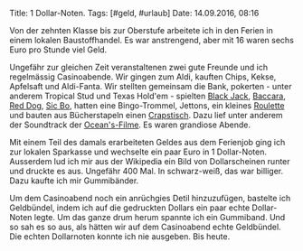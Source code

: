 Title: 1 Dollar-Noten.
Tags: [#geld, #urlaub]
Date: 14.09.2016, 08:16

Von der zehnten Klasse bis zur Oberstufe arbeitete ich in den Ferien in einem lokalen Baustoffhandel. Es war anstrengend, aber mit 16 waren sechs Euro pro Stunde viel Geld.

Ungefähr zur gleichen Zeit veranstaltenen zwei gute Freunde und ich regelmässig Casinoabende. Wir gingen zum Aldi, kauften Chips, Kekse, Apfelsaft und Aldi-Fanta. Wir stellten gemeinsam die Bank, pokerten - unter anderem Tropical Stud und Texas Hold'em - spielten [Black Jack](https://de.wikipedia.org/wiki/Black_Jack), [Baccara](https://de.wikipedia.org/wiki/Baccara_(Glücksspiel)), [Red Dog](https://de.wikipedia.org/wiki/Red_Dog_(Kartenspiel)), [Sic Bo](https://de.wikipedia.org/wiki/Sic_Bo), hatten eine Bingo-Trommel, Jettons, ein kleines [Roulette](https://de.wikipedia.org/wiki/Roulette) und bauten aus Bücherstapeln einen [Crapstisch](https://de.wikipedia.org/wiki/Craps). Dazu lief unter anderem der Soundtrack der [Ocean's-Filme](https://de.wikipedia.org/wiki/Ocean’s_Eleven). Es waren grandiose Abende.

Mit einem Teil des damals erarbeiteten Geldes aus dem Ferienjob ging ich zur lokalen Sparkasse und wechselte ein paar Euro in 1 Dollar-Noten. Ausserdem lud ich mir aus der Wikipedia ein Bild von Dollarscheinen runter und druckte es aus. Ungefähr 400 Mal. In schwarz-weiß, das war billiger. Dazu kaufte ich mir Gummibänder.

Um dem Casinoabend noch ein anrüchgies Detil hinzuzufügen, bastelte ich Geldbündel, indem ich auf die gedruckten Dollars ein paar echte Dollar-Noten legte. Um das ganze drum herum spannte ich ein Gummiband. Und so sah es so aus, als hätten wir auf dem Casinoabend echte Geldbündel. Die echten Dollarnoten konnte ich nie ausgeben. Bis heute.
